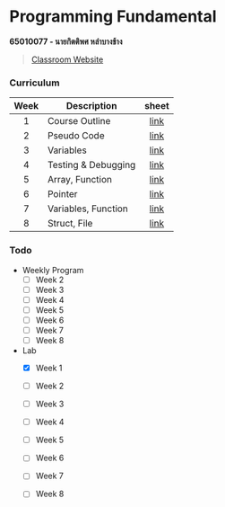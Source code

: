 # Programming Fundamental

**65010077 - นายกิตติพศ หลำบางช้าง**

> [Classroom Website](https://sites.google.com/kmitl.ac.th/programming-fundamental/home?pli=1&authuser=1)

### Curriculum
Week | Description | sheet
:----: | ---- | :----:
1 | Course Outline | [link](./sheet/week1.pdf)
2 | Pseudo Code | [link](./sheet/week2.pdf)
3 | Variables | [link](./sheet/week3.pdf)
4 | Testing & Debugging | [link](./sheet/week4.pdf)
5 | Array, Function | [link](./sheet/week5.pdf)
6 | Pointer | [link](./sheet/week6.pdf)
7 | Variables, Function | [link](./sheet/week7.pdf)
8 | Struct, File | [link](./sheet/week8.pdf)

### Todo
* Weekly Program
  - [ ] Week 2  
  - [ ] Week 3
  - [ ] Week 4
  - [ ] Week 5
  - [ ] Week 6
  - [ ] Week 7
  - [ ] Week 8
* Lab
  - [x] Week 1
  - [ ] Week 2  
  - [ ] Week 3
  - [ ] Week 4
  - [ ] Week 5
  - [ ] Week 6
  - [ ] Week 7
  - [ ] Week 8

